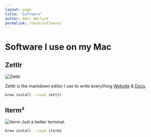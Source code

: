 ```yaml
---
layout: page
title: "Software"
author: Emil Hørlyck
permalink: /tech/software/
---
```


# Software I use on my Mac

## Zettlr
![Zettlr](https://www.zettlr.com/storage/app/uploads/public/ad2/274/26f/thumb__1024_0_0_0_auto.png)

Zettlr is the markdown editor I use to write everything [Website](https://www.zettlr.com/) & [Docs](https://docs.zettlr.com/en/).

```bash
brew install --cask zettlr
```


## Iterm²
![iterm](https://miro.medium.com/max/7086/1*QCDLBTPMt3S7G0JOQbD68A.png)
Just a better terminal. 
```bash
brew install --cask iterm2
```
